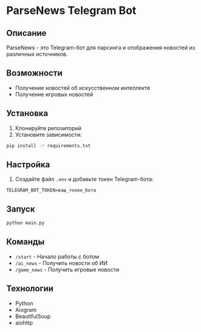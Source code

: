 # ParseNews Telegram Bot

## Описание
ParseNews - это Telegram-бот для парсинга и отображения новостей из различных источников.

## Возможности
- Получение новостей об искусственном интеллекте
- Получение игровых новостей

## Установка
1. Клонируйте репозиторий
2. Установите зависимости:
```bash
pip install -r requirements.txt
```

## Настройка
1. Создайте файл `.env` и добавьте токен Telegram-бота:
```
TELEGRAM_BOT_TOKEN=ваш_токен_бота
```

## Запуск
```bash
python main.py
```

## Команды
- `/start` - Начало работы с ботом
- `/ai_news` - Получить новости об ИИ
- `/game_news` - Получить игровые новости

## Технологии
- Python
- Aiogram
- BeautifulSoup
- aiohttp
